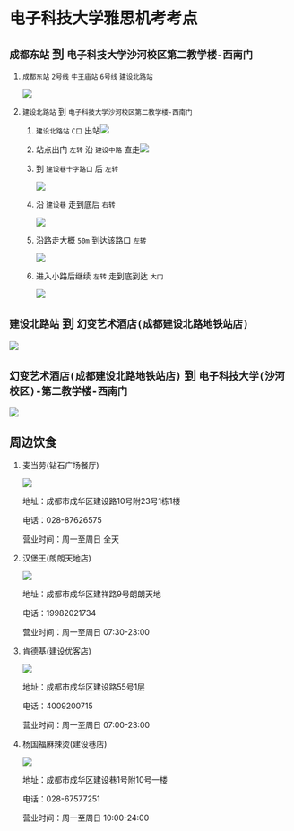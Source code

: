 # 电子科技大学雅思机考考点

## `成都东站` 到 `电子科技大学沙河校区第二教学楼-西南门`

1. `成都东站` `2号线` `牛王庙站` `6号线` `建设北路站`

    ![](https://ca6d7cae.telegraph-image-6yx.pages.dev/file/b395dd2dfd0a273ee233b.png)
2. `建设北路站` 到 `电子科技大学沙河校区第二教学楼-西南门`

    1. `建设北路站` `C口` 出站![](https://ca6d7cae.telegraph-image-6yx.pages.dev/file/d66fd1b291de4036154d1.png)

    2. 站点出门 `左转` 沿 `建设中路` 直走![](https://ca6d7cae.telegraph-image-6yx.pages.dev/file/5c5884619266553e87c26.png)

    3. 到 `建设巷十字路口` 后 `左转`

        ![](https://ca6d7cae.telegraph-image-6yx.pages.dev/file/8e431ac21439e2d471602.png)
    4. 沿 `建设巷` 走到底后 `右转`

        ![](https://ca6d7cae.telegraph-image-6yx.pages.dev/file/77b5aba250c73fc1ad0d0.png)
    5. 沿路走大概 `50m` 到达该路口 `左转`

        ![](https://ca6d7cae.telegraph-image-6yx.pages.dev/file/e662ac8cf2ae0a01a2b64.png)
    6. 进入小路后继续 `左转` 走到底到达 `大门`

        ![](https://ca6d7cae.telegraph-image-6yx.pages.dev/file/8895bcb162c87c4c36fa7.png)

## `建设北路站` 到 `幻变艺术酒店(成都建设北路地铁站店)`

![](https://ca6d7cae.telegraph-image-6yx.pages.dev/file/4bb3fd6dd34cd4092b1fe.png)

## `幻变艺术酒店(成都建设北路地铁站店)` 到 `电子科技大学(沙河校区)-第二教学楼-西南门`

![](https://ca6d7cae.telegraph-image-6yx.pages.dev/file/5ef8b517b8b75af7dadd9.png)

## 周边饮食

1. 麦当劳(钻石广场餐厅)

    ![](https://ca6d7cae.telegraph-image-6yx.pages.dev/file/165ee5d2c5a1295dafc16.jpg)

    地址：成都市成华区建设路10号附23号1栋1楼

    电话：028-87626575

    营业时间：周一至周日 全天
2. 汉堡王(朗朗天地店)

    ![](https://ca6d7cae.telegraph-image-6yx.pages.dev/file/cdcd5414fc0a0d167a39d.jpg)

    地址：成都市成华区建祥路9号朗朗天地

    电话：19982021734

    营业时间：周一至周日 07:30-23:00
3. 肯德基(建设优客店)

    ![](https://ca6d7cae.telegraph-image-6yx.pages.dev/file/7a28963301156d9f03bd7.jpg)

    地址：成都市成华区建设路55号1层

    电话：4009200715

    营业时间：周一至周日 07:00-23:00
4. 杨国福麻辣烫(建设巷店)

    ![](https://ca6d7cae.telegraph-image-6yx.pages.dev/file/c2d7f54ad8dfb92d41620.jpg)

    地址：成都市成华区建设巷1号附10号一楼

    电话：028-67577251

    营业时间：周一至周日 10:00-24:00